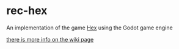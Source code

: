 # rec-hex
An implementation of the game [Hex](https://en.wikipedia.org/wiki/Hex_(board_game)) using the Godot game engine

[there is more info on the wiki page](https://github.com/zoth/rec-hex/wiki)
